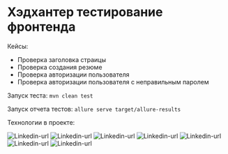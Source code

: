 # Хэдхантер тестирование фронтенда

Кейсы:
- Проверка заголовка страицы
- Проверка создания резюме
- Проверка авторизации пользователя
- Проверка авторизации пользователя c неправильным паролем

Запуск теста: ```mvn clean test```

Запуск отчета тестов: ```allure serve target/allure-results```

Технологии в проекте:

![Linkedin-url](https://img.shields.io/badge/Java-_11-red) ![Linkedin-url](https://img.shields.io/badge/Maven-version_4.0.0-blue)
![Linkedin-url](https://img.shields.io/badge/Allure-version_2.15-blue)
![Linkedin-url](https://img.shields.io/badge/JUnit_4-version_4.13.2-blue)
![Linkedin-url](https://img.shields.io/badge/Selenide-version_5.23.2-blue)
![Linkedin-url](https://img.shields.io/badge/RestAssured-version_4.4.0-blue)
![Linkedin-url](https://img.shields.io/badge/Lombok-version_1.18.28-blue)
